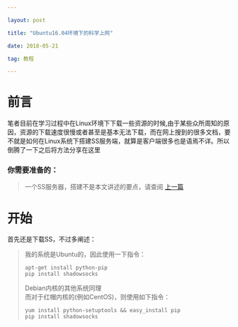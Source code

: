 ```yaml
---

layout: post

title: "Ubuntu16.04环境下的科学上网"

date: 2018-05-21

tag: 教程

---
```


# 前言
笔者目前在学习过程中在Linux环境下下载一些资源的时候,由于某些众所周知的原因，资源的下载速度很慢或者甚至是基本无法下载，而在网上搜到的很多文档，要不就是如何在Linux系统下搭建SS服务端，就算是客户端很多也是语焉不详。所以倒腾了一下之后将方法分享在这里

### 你需要准备的：
> 一个SS服务器，搭建不是本文讲述的要点，请查阅 [上一篇](https://aye10031.github.io/2018/05/none/) 

# 开始
首先还是下载SS，不过多阐述：
> 我的系统是Ubuntu的，因此使用一下指令：
> ```
> apt-get install python-pip
> pip install shadowsocks
> ```
> Debian内核的其他系统同理      
> 而对于红帽内核的(例如CentOS)，则使用如下指令：
>```
>yum install python-setuptools && easy_install pip
> pip install shadowsocks
>```